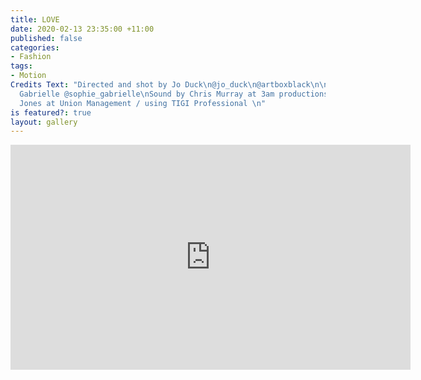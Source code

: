 ```yaml
---
title: LOVE
date: 2020-02-13 23:35:00 +11:00
published: false
categories:
- Fashion
tags:
- Motion
Credits Text: "Directed and shot by Jo Duck\n@jo_duck\n@artboxblack\n\nAssistant Sophie
  Gabrielle @sophie_gabrielle\nSound by Chris Murray at 3am productions\n@_3amproductions\n\nBradwyn
  Jones at Union Management / using TIGI Professional \n"
is featured?: true
layout: gallery
---
```


<iframe src="https://player.vimeo.com/video/391362695" width="640" height="360" frameborder="0" allow="autoplay; fullscreen" allowfullscreen></iframe>
